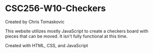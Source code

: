 # CSC256-W10-Checkers

Created by Chris Tomaskovic

This website utilizes mostly JavaScript to create a checkers board with pieces that can be moved. It isn't fully functional at this time.

Created with HTML, CSS, and JavaScript
